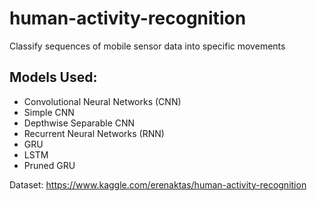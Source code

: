 # human-activity-recognition

Classify sequences of mobile sensor data into specific movements

## Models Used:

- Convolutional Neural Networks (CNN)
 - Simple CNN
 - Depthwise Separable CNN
- Recurrent Neural Networks (RNN)
 - GRU
 - LSTM
 - Pruned GRU

Dataset: https://www.kaggle.com/erenaktas/human-activity-recognition
